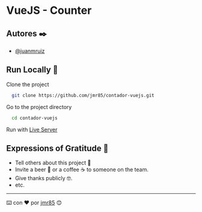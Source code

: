 # VueJS - Counter

## Autores ✒️

- [@juanmruiz](https://www.github.com/jmr85)

## Run Locally 🚀

Clone the project

```bash
  git clone https://github.com/jmr85/contador-vuejs.git
```

Go to the project directory

```bash
  cd contador-vuejs
```

Run with [Live Server](https://marketplace.visualstudio.com/items?itemName=ritwickdey.LiveServer)

## Expressions of Gratitude 🎁

* Tell others about this project 📢
* Invite a beer 🍺 or a coffee ☕ to someone on the team.
* Give thanks publicly 🤓.
* etc.

---
⌨️ con ❤️ por [jmr85](https://github.com/jmr85) 😊